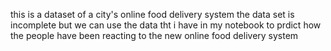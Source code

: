this is a dataset of a city's online food delivery system 
the data set is incomplete but we can use the data tht i have in my notebook to prdict how the people  have been reacting to the new online food delivery system 
